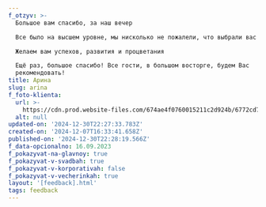 ```yaml
---
f_otzyv: >-
  Большое вам спасибо, за наш вечер

  Все было на высшем уровне, мы нисколько не пожалели, что выбрали вас

  Желаем вам успехов, развития и процветания

  Ещё раз, большое спасибо! Все гости, в большом восторге, будем Вас
  рекомендовать!
title: Арина
slug: arina
f_foto-klienta:
  url: >-
    https://cdn.prod.website-files.com/674ae4f0760015211c2d924b/6772cd71e95d1ca2bd1ef1a2_photo_2024-12-30_21-41-15.jpg
  alt: null
updated-on: '2024-12-30T22:27:33.783Z'
created-on: '2024-12-07T16:33:41.658Z'
published-on: '2024-12-30T22:28:19.566Z'
f_data-opcionalno: 16.09.2023
f_pokazyvat-na-glavnoy: true
f_pokazyvat-v-svadbah: true
f_pokazyvat-v-korporativah: false
f_pokazyvat-v-vecherinkah: true
layout: '[feedback].html'
tags: feedback
---
```




